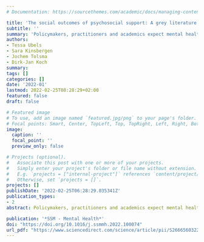 ```yaml
---
# Documentation: https://sourcethemes.com/academic/docs/managing-content/

title: 'The social outcomes of psychosocial support: A grey literature scoping review'
subtitle: ''
summary: 'Policymakers, practitioners and academics expect mental health and psychosocial support (MHPSS) interventions to have social outcomes. Surprisingly, the existing academic literature on the effectiveness of MHPSS has focused almost exclusively on clinical outcomes. This scoping review of 95 grey literature documents showed that social outcomes have been poorly conceptualised both theoretically and methodologically. Most reviewed documents lack definitions of theoretical concepts and measurement instruments. Mechanisms relating interventions to social outcomes have remained implicit. Further harmonisation between academic research and practice is necessary, by drawing from practice-based insights on social outcomes as found in the grey literature, and using methods and measurement instruments from social sciences in academic MHPSS research.'
authors:
- Tessa Ubels
- Sara Kinsbergen
- Jochem Tolsma
- Dirk-Jan Koch
summary: 
tags: []
categories: []
date: '2022-01'
lastmod: 2022-02-25T08:28:29+02:00
featured: false
draft: false

# Featured image
# To use, add an image named `featured.jpg/png` to your page's folder.
# Focal points: Smart, Center, TopLeft, Top, TopRight, Left, Right, BottomLeft, Bottom, BottomRight.
image:
  caption: ''
  focal_point: ''
  preview_only: false

# Projects (optional).
#   Associate this post with one or more of your projects.
#   Simply enter your project's folder or file name without extension.
#   E.g. `projects = ["internal-project"]` references `content/project/deep-learning/index.md`.
#   Otherwise, set `projects = []`.
projects: []
publishDate: '2022-02-25T06:28:29.035341Z'
publication_types:
- 2
abstract: Policymakers, practitioners and academics expect mental health and psychosocial support (MHPSS) interventions to have social outcomes. Surprisingly, the existing academic literature on the effectiveness of MHPSS has focused almost exclusively on clinical outcomes. This scoping review of 95 grey literature documents showed that social outcomes have been poorly conceptualised both theoretically and methodologically. Most reviewed documents lack definitions of theoretical concepts and measurement instruments. Mechanisms relating interventions to social outcomes have remained implicit. Further harmonisation between academic research and practice is necessary, by drawing from practice-based insights on social outcomes as found in the grey literature, and using methods and measurement instruments from social sciences in academic MHPSS research.

publication: '*SSM - Mental Health*'
doi: "https://doi.org/10.1016/j.ssmmh.2022.100074"
url_pdf: "https://www.sciencedirect.com/science/article/pii/S2666560322000147/pdfft?md5=cbe229a858363ce552e3c31b0909cc5e&pid=1-s2.0-S2666560322000147-main.pdf"
---
```

